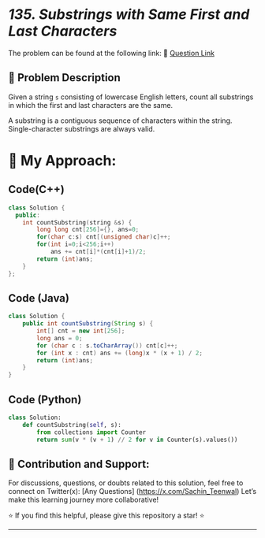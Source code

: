 # *135. Substrings with Same First and Last Characters*

The problem can be found at the following link: 🔗 [Question Link](https://www.geeksforgeeks.org/problems/substrings-with-similar-first-and-last-characters3644/1)


## **🧩 Problem Description**

Given a string `s` consisting of lowercase English letters, count all substrings in which the first and last characters are the same.

A substring is a contiguous sequence of characters within the string. Single-character substrings are always valid.
# 🎯 **My Approach:**


## Code(C++)
```cpp
class Solution {
  public:
    int countSubstring(string &s) {
        long long cnt[256]={}, ans=0;
        for(char c:s) cnt[(unsigned char)c]++;
        for(int i=0;i<256;i++)
            ans += cnt[i]*(cnt[i]+1)/2;
        return (int)ans;
    }
};
```

## Code (Java)

```java
class Solution {
    public int countSubstring(String s) {
        int[] cnt = new int[256];
        long ans = 0;
        for (char c : s.toCharArray()) cnt[c]++;
        for (int x : cnt) ans += (long)x * (x + 1) / 2;
        return (int)ans;
    }
}
```

## Code (Python)

```python
class Solution:
    def countSubstring(self, s):
        from collections import Counter
        return sum(v * (v + 1) // 2 for v in Counter(s).values())
```



## 🎯 **Contribution and Support:**

For discussions, questions, or doubts related to this solution, feel free to connect on Twitter(x): [Any Questions] (https://x.com/Sachin_Teenwal) Let’s make this learning journey more collaborative!

⭐ If you find this helpful, please give this repository a star! ⭐

---

